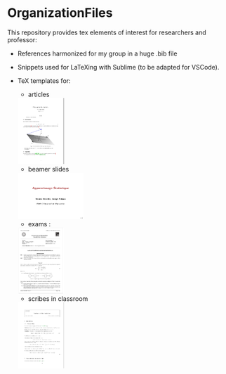 # OrganizationFiles

This repository provides tex elements of interest for researchers and professor:

- References harmonized for my group in a huge .bib file

- Snippets used for LaTeXing with Sublime (to be adapted for VSCode).

- TeX templates for:

    - articles

    <img src="sharedimages/article.png" width="105" height="150">
    
    - beamer slides
    
    <img src="sharedimages/beamer.png" width="150" height="105">

    - exams :
    
    <img src="sharedimages/examen.png" width="105" height="150">
    
    - scribes in classroom
    
    <img src="sharedimages/scribe.png" width="105" height="150">

